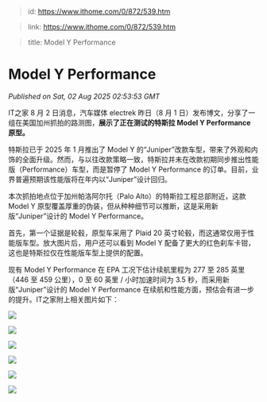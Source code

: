 > id: https://www.ithome.com/0/872/539.htm

> link: https://www.ithome.com/0/872/539.htm

> title: Model Y Performance

# Model Y Performance
_Published on Sat, 02 Aug 2025 02:53:53 GMT_

IT之家 8 月 2 日消息，汽车媒体 electrek 昨日（8 月 1 日）发布博文，分享了一组在美国加州抓拍的路测图，**展示了正在测试的特斯拉 Model Y Performance 原型。**

特斯拉已于 2025 年 1 月推出了 Model Y 的“Juniper”改款车型，带来了外观和内饰的全面升级。然而，与以往改款策略一致，特斯拉并未在改款初期同步推出性能版（Performance）车型，而是暂停了 Model Y Performance 的订单。目前，业界普遍预期该性能版将在年内以“Juniper”设计回归。

本次抓拍地点位于加州帕洛阿尔托（Palo Alto）的特斯拉工程总部附近，这款 Model Y 原型覆盖厚重的伪装，但从种种细节可以推断，这是采用新版“Juniper”设计的 Model Y Performance。

首先，第一个证据是轮毂，原型车采用了 Plaid 20 英寸轮毂，而这通常仅用于性能版车型。放大图片后，用户还可以看到 Model Y 配备了更大的红色刹车卡钳，这也是特斯拉仅在性能版车型上提供的配置。

现有 Model Y Performance 在 EPA 工况下估计续航里程为 277 至 285 英里（446 至 459 公里），0 至 60 英里 / 小时加速时间为 3.5 秒，而采用新版“Juniper”设计的 Model Y Performance 在续航和性能方面，预估会有进一步的提升。IT之家附上相关图片如下：

![](https://qimg.ithome.com/newfiles/2025/8/7aef2a64-4b0e-4991-9a99-4a46c0cd35d2.jpg?x-bce-process=image/format,f_auto)

![](https://qimg.ithome.com/newfiles/2025/8/0569e4cf-14eb-4b45-a805-e4d314906cc4.jpg?x-bce-process=image/format,f_auto)

![](https://qimg.ithome.com/newfiles/2025/8/8cbebb71-c7d7-46bd-94e5-71cc36788f77.jpg?x-bce-process=image/format,f_auto)

![](https://qimg.ithome.com/newfiles/2025/8/f1fdbb50-ccda-41e0-a116-2d04d0d988f1.jpg?x-bce-process=image/format,f_auto)

![](https://qimg.ithome.com/newfiles/2025/8/508e13b9-097f-416f-8e92-8db6315435f2.jpg?x-bce-process=image/format,f_auto)

![](https://qimg.ithome.com/newfiles/2025/8/bf11861f-adf9-487b-bd37-9c651a56146c.jpg?x-bce-process=image/format,f_auto)
